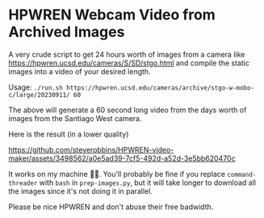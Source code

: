 HPWREN Webcam Video from Archived Images
===

A very crude script to get 24 hours worth of images from a camera like
https://hpwren.ucsd.edu/cameras/S/SD/stgo.html and compile the static images
into a video of your desired length.

Usage: `./run.sh https://hpwren.ucsd.edu/cameras/archive/stgo-w-mobo-c/large/20230911/ 60`

The above will generate a 60 second long video from the days worth of images
from the Santiago West camera.

Here is the result (in a lower quality)

https://github.com/steverobbins/HPWREN-video-maker/assets/3498562/a0e5ad39-7cf5-492d-a52d-3e5bb620470c

It works on my machine :man_shrugging:.  You'll probably be fine if you replace
`command-threader` with `bash` in `prep-images.py`, but it will take longer to
download all the images since it's not doing it in parallel.

Please be nice HPWREN and don't abuse their free badwidth.
